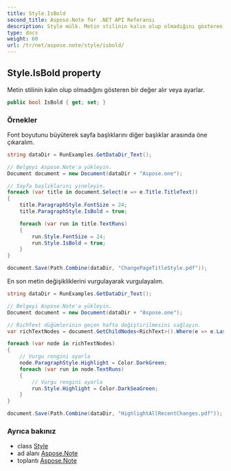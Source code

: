 ```yaml
---
title: Style.IsBold
second_title: Aspose.Note for .NET API Referansı
description: Style mülk. Metin stilinin kalın olup olmadığını gösteren bir değer alır veya ayarlar.
type: docs
weight: 60
url: /tr/net/aspose.note/style/isbold/
---
```

## Style.IsBold property

Metin stilinin kalın olup olmadığını gösteren bir değer alır veya ayarlar.

```csharp
public bool IsBold { get; set; }
```

### Örnekler

Font boyutunu büyüterek sayfa başlıklarını diğer başlıklar arasında öne çıkaralım.

```csharp
string dataDir = RunExamples.GetDataDir_Text();

// Belgeyi Aspose.Note'a yükleyin.
Document document = new Document(dataDir + "Aspose.one");

// Sayfa başlıklarını yineleyin.
foreach (var title in document.Select(e => e.Title.TitleText))
{
    title.ParagraphStyle.FontSize = 24;
    title.ParagraphStyle.IsBold = true;

    foreach (var run in title.TextRuns)
    {
        run.Style.FontSize = 24;
        run.Style.IsBold = true;
    }
}

document.Save(Path.Combine(dataDir, "ChangePageTitleStyle.pdf"));
```

En son metin değişikliklerini vurgulayarak vurgulayalım.

```csharp
string dataDir = RunExamples.GetDataDir_Text();

// Belgeyi Aspose.Note'a yükleyin.
Document document = new Document(dataDir + "Aspose.one");

// RichText düğümlerinin geçen hafta değiştirilmesini sağlayın.
var richTextNodes = document.GetChildNodes<RichText>().Where(e => e.LastModifiedTime >= DateTime.Today.Subtract(TimeSpan.FromDays(7)));

foreach (var node in richTextNodes)
{
    // Vurgu rengini ayarla
    node.ParagraphStyle.Highlight = Color.DarkGreen;
    foreach (var run in node.TextRuns)
    {
        // Vurgu rengini ayarla
        run.Style.Highlight = Color.DarkSeaGreen;
    }
}

document.Save(Path.Combine(dataDir, "HighlightAllRecentChanges.pdf"));
```

### Ayrıca bakınız

* class [Style](../)
* ad alanı [Aspose.Note](../../style/)
* toplantı [Aspose.Note](../../../)


